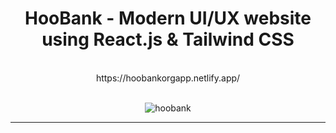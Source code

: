 <div align="center">
<h1>HooBank - Modern UI/UX website using React.js & Tailwind CSS</h1>
  <br>
 https://hoobankorgapp.netlify.app/
</div>
<br>
<div align="center">
  
![hoobank](https://github.com/7iliama1/hoobank/assets/106347442/77f6d751-8144-4193-a990-233b09a7c6b9)
</div>
 <hr>
